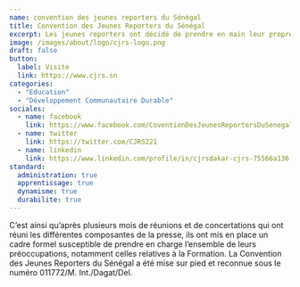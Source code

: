 ```yaml
---
name: convention des jeunes reporters du Sénégal
title: Convention des Jeunes Reporters du Sénégal
excerpt: Les jeunes reporters ont décidé de prendre en main leur propre destinée.
image: /images/about/logo/cjrs-logo.png
draft: false
button:
  label: Visite
  link: https://www.cjrs.sn
categories:
  - "Education"
  - "Développement Communautaire Durable"
sociales:
  - name: facebook
    link: https://www.facebook.com/CoventionDesJeunesReportersDuSenegal
  - name: twitter
    link: https://twitter.com/CJRS221
  - name: linkedin
    link: https://www.linkedin.com/profile/in/cjrsdakar-cjrs-75566a136
standard:
  administration: true
  apprentissage: true
  dynamisme: true
  durabilite: true
---
```


C’est ainsi qu’après plusieurs mois de réunions et de concertations qui ont réuni les différentes composantes de la presse, ils ont mis en place un cadre formel susceptible de prendre en charge l’ensemble de leurs préoccupations, notamment celles relatives à la Formation. La Convention des Jeunes Reporters du Sénégal a été mise sur pied et reconnue sous le numéro 011772/M. Int./Dagat/Del.